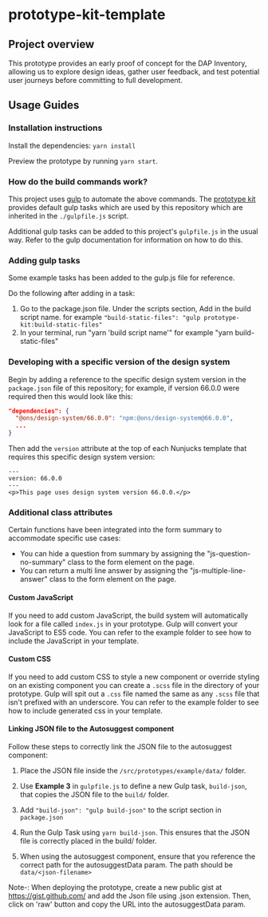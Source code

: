 # prototype-kit-template

## Project overview

This prototype provides an early proof of concept for the DAP Inventory, allowing us to explore design ideas, gather user feedback, and test potential user journeys before committing to full development. 

## Usage Guides

### Installation instructions

Install the dependencies:
`yarn install`

Preview the prototype by running `yarn start`.

### How do the build commands work?

This project uses [gulp](https://gulpjs.com/) to automate the above commands. The [prototype kit]({{PROTOTYPE_KIT_HOMEPAGE}}) provides default gulp tasks which are used by this repository which are inherited in the `./gulpfile.js` script.

Additional gulp tasks can be added to this project's `gulpfile.js` in the usual way. Refer to the gulp documentation for information on how to do this.

### Adding gulp tasks

Some example tasks has been added to the gulp.js file for reference.

Do the following after adding in a task:

1. Go to the package.json file. Under the scripts section, Add in the build script name. for example `"build-static-files": "gulp prototype-kit:build-static-files"`
2. In your terminal, run "yarn 'build script name'" for example "yarn build-static-files"

### Developing with a specific version of the design system

Begin by adding a reference to the specific design system version in the `package.json` file of this repository; for example, if version 66.0.0 were required then this would look like this:

```json
"dependencies": {
  "@ons/design-system/66.0.0": "npm:@ons/design-system@66.0.0",
  ...
}
```

Then add the `version` attribute at the top of each Nunjucks template that requires this specific design system version:

```nunjucks
---
version: 66.0.0
---
<p>This page uses design system version 66.0.0.</p>
```

### Additional class attributes

Certain functions have been integrated into the form summary to accommodate specific use cases:

- You can hide a question from summary by assigning the "js-question-no-summary" class to the form element on the page.
- You can return a multi line answer by assigning the "js-multiple-line-answer" class to the form element on the page.

#### Custom JavaScript

If you need to add custom JavaScript, the build system will automatically look for a file called `index.js` in your prototype. Gulp will convert your JavaScript to ES5 code. You can refer to the example folder to see how to include the JavaScript in your template.

#### Custom CSS

If you need to add custom CSS to style a new component or override styling on an existing component you can create a `.scss` file in the directory of your prototype. Gulp will spit out a `.css` file named the same as any `.scss` file that isn't prefixed with an underscore. You can refer to the example folder to see how to include generated css in your template.

#### Linking JSON file to the Autosuggest component

 Follow these steps to correctly link the JSON file to the autosuggest component:

1. Place the JSON file inside the `/src/prototypes/example/data/` folder.  

2. Use **Example 3** in `gulpfile.js` to define a new Gulp task, `build-json`, that copies the JSON file to the `build/` folder.  

3. Add `"build-json": "gulp build-json"` to the script section in `package.json`

4. Run the Gulp Task using `yarn build-json`. This ensures that the JSON file is correctly placed in the build/ folder.

5. When using the autosuggest component, ensure that you reference the correct path for the autosuggestData param. The path should be `data/<json-filename>`

 Note-: When deploying the prototype, create a new public gist at https://gist.github.com/ and add the Json file using .json extension. Then, click on 'raw' button and copy the URL into the autosuggestData param.
 
